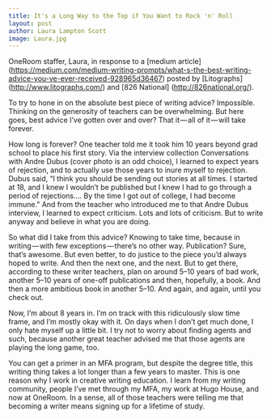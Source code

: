 ```yaml
---
title: It's a Long Way to the Top if You Want to Rock 'n' Roll
layout: post
author: Laura Lampton Scott
image: Laura.jpg
---
```


OneRoom staffer, Laura, in response to a [medium article] (https://medium.com/medium-writing-prompts/what-s-the-best-writing-advice-you-ve-ever-received-928965d36467) posted by [Litographs] (http://www.litographs.com/) and [826 National] (http://826national.org/).

To try to hone in on the absolute best piece of writing advice? Impossible. Thinking on the generosity of teachers can be overwhelming. But here goes, best advice I’ve gotten over and over? That it — all of it — will take forever.

How long is forever? One teacher told me it took him 10 years beyond grad school to place his first story. Via the interview collection Conversations with Andre Dubus (cover photo is an odd choice), I learned to expect years of rejection, and to actually use those years to inure myself to rejection. Dubus said, “I think you should be sending out stories at all times. I started at 18, and I knew I wouldn’t be published but I knew I had to go through a period of rejections…. By the time I got out of college, I had become immune.” And from the teacher who introduced me to that Andre Dubus interview, I learned to expect criticism. Lots and lots of criticism. But to write anyway and believe in what you are doing.

So what did I take from this advice? Knowing to take time, because in writing — with few exceptions — there’s no other way. Publication? Sure, that’s awesome. But even better, to do justice to the piece you’d always hoped to write. And then the next one, and the next. But to get there, according to these writer teachers, plan on around 5–10 years of bad work, another 5–10 years of one-off publications and then, hopefully, a book. And then a more ambitious book in another 5–10. And again, and again, until you check out.

Now, I’m about 8 years in. I’m on track with this ridiculously slow time frame, and I’m mostly okay with it. On days when I don’t get much done, I only hate myself up a little bit. I try not to worry about finding agents and such, because another great teacher advised me that those agents are playing the long game, too.

You can get a primer in an MFA program, but despite the degree title, this writing thing takes a lot longer than a few years to master. This is one reason why I work in creative writing education. I learn from my writing community, people I’ve met through my MFA, my work at Hugo House, and now at OneRoom. In a sense, all of those teachers were telling me that becoming a writer means signing up for a lifetime of study.